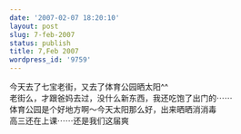 ```yaml
---
date: '2007-02-07 18:20:10'
layout: post
slug: 7-feb-2007
status: publish
title: 7,Feb 2007
wordpress_id: '9759'
---
```


今天去了七宝老街，又去了体育公园晒太阳^^  
老街么，才跟爸妈去过，没什么新东西，我还吃饱了出门的⋯⋯  
体育公园是个好地方啊～今天太阳那么好，出来晒晒消消毒  
高三还在上课⋯⋯还是我们这届爽  

